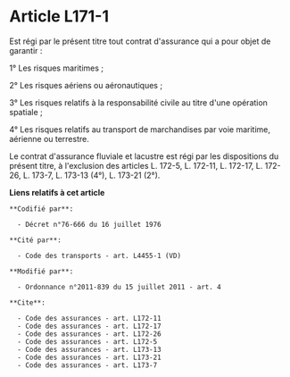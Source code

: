 # Article L171-1

Est régi par le présent titre tout contrat d'assurance qui a pour objet de garantir : 

1° Les risques maritimes ; 

2° Les risques aériens ou aéronautiques ; 

3° Les risques relatifs à la responsabilité civile au titre d'une opération spatiale ; 

4° Les risques relatifs au transport de marchandises par voie maritime, aérienne ou terrestre. 

Le contrat d'assurance fluviale et lacustre est régi par les dispositions du présent titre, à l'exclusion des articles L.
172-5, L. 172-11, L. 172-17, L. 172-26, L. 173-7, L. 173-13 (4°), L. 173-21 (2°).

**Liens relatifs à cet article**

	**Codifié par**:

	  - Décret n°76-666 du 16 juillet 1976

	**Cité par**:

	  - Code des transports - art. L4455-1 (VD)

	**Modifié par**:

	  - Ordonnance n°2011-839 du 15 juillet 2011 - art. 4

	**Cite**:

	  - Code des assurances - art. L172-11
	  - Code des assurances - art. L172-17
	  - Code des assurances - art. L172-26
	  - Code des assurances - art. L172-5
	  - Code des assurances - art. L173-13
	  - Code des assurances - art. L173-21
	  - Code des assurances - art. L173-7
